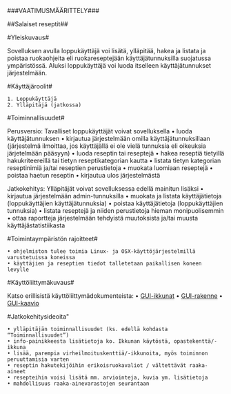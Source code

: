 ###VAATIMUSMÄÄRITTELY###

##Salaiset reseptit##


#Yleiskuvaus#

Sovelluksen avulla loppukäyttäjä voi lisätä, ylläpitää, hakea ja listata ja poistaa ruokaohjeita eli ruokareseptejään käyttäjätunnuksilla suojatussa ympäristössä. Aluksi loppukäyttäjä voi luoda itselleen käyttäjätunnukset järjestelmään.


#Käyttäjäroolit#

    1. Loppukäyttäjä
    2. Ylläpitäjä (jatkossa)
    

#Toiminnallisuudet#

Perusversio: Tavalliset loppukäyttäjät voivat sovelluksella
    • luoda käyttäjätunnuksen 
    • kirjautua järjestelmään omilla käyttäjätunnuksillaan (järjestelmä ilmoittaa, jos käyttäjällä ei ole vielä tunnuksia eli oikeuksia järjetelmään pääsyyn)
    • luoda reseptin tai reseptejä
    • hakea reseptiä tietyillä hakukriteereillä tai tietyn reseptikategorian kautta
    • listata tietyn kategorian reseptinimiä ja/tai reseptien perustietoja
    • muokata luomiaan reseptejä
    • poistaa haetun reseptin
    • kirjautua ulos järjestelmästä

Jatkokehitys: Ylläpitäjät voivat sovelluksessa edellä mainitun lisäksi
    • kirjautua järjestelmään admin-tunnuksilla
    • muokata ja listata käyttäjätietoja (loppukäyttäjien käyttäjätunnuksia)
    • poistaa käyttäjätietoja (loppukäyttäjien tunnuksia)
    • listata reseptejä ja niiden perustietoja hieman monipuolisemmin
    • ottaa raportteja järjestelmään tehdyistä muutoksista ja/tai muusta käyttäjästatistiikasta
    
    
#Toimintaympäristön rajoitteet#

    • ohjelmiston tulee toimia Linux- ja OSX-käyttöjärjestelmillä varustetuissa koneissa
    • käyttäjien ja reseptien tiedot talletetaan paikallisen koneen levylle
    
   
#Käyttöliittymäkuvaus#

Katso erillisistä käyttöliittymädokumenteista:
    • [GUI-ikkunat](https://github.com/a-bzzzz/ot-harjoitustyo/blob/master/dokumentaatio/GUI/GUI-ikkunat.pdf)
    • [GUI-rakenne](https://github.com/a-bzzzz/ot-harjoitustyo/blob/master/dokumentaatio/GUI/GUI-rakenne.md)
    • [GUI-kaavio](https://github.com/a-bzzzz/ot-harjoitustyo/blob/master/dokumentaatio/GUI/GUI-kaavio.pdf)
    
    
#Jatkokehitysideoita"

    • ylläpitäjän toiminnallisuudet (ks. edellä kohdasta “Toiminnallisuudet”)
    • info-painikkeesta lisätietoja ko. Ikkunan käytöstä, opastekenttä/-ikkuna
    • lisää, parempia virheilmoituskenttiä/-ikkunoita, myös toiminnon peruuttamisia varten
    • reseptin hakutekijöihin erikoisruokavaliot / vältettävät raaka-aineet
    • resepteihin voisi lisätä mm. arviointeja, kuvia ym. lisätietoja
    • mahdollisuus raaka-ainevarastojen seurantaan
